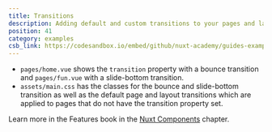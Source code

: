 ```yaml
---
title: Transitions
description: Adding default and custom transitions to your pages and layouts
position: 41
category: examples
csb_link: https://codesandbox.io/embed/github/nuxt-academy/guides-examples/tree/master/03_features/05_transitions?
---
```


- `pages/home.vue` shows the `transition` property with a bounce transition and `pages/fun.vue` with a slide-bottom transition.
- `assets/main.css` has the classes for the bounce and slide-bottom transition as well as the default page and layout transitions which are applied to pages that do not have the transition property set.

<base-alert type="next">

Learn more in the Features book in the [Nuxt Components](/guides/features/nuxt-components#the-nuxtchild-component) chapter.

</base-alert>

<code-sandbox :src="csb_link"></code-sandbox>
